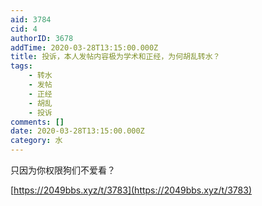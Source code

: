```yaml
---
aid: 3784
cid: 4
authorID: 3678
addTime: 2020-03-28T13:15:00.000Z
title: 投诉，本人发帖内容极为学术和正经，为何胡乱转水？
tags:
    - 转水
    - 发帖
    - 正经
    - 胡乱
    - 投诉
comments: []
date: 2020-03-28T13:15:00.000Z
category: 水
---
```


只因为你权限狗们不爱看？

[https://2049bbs.xyz/t/3783](https://2049bbs.xyz/t/3783)
